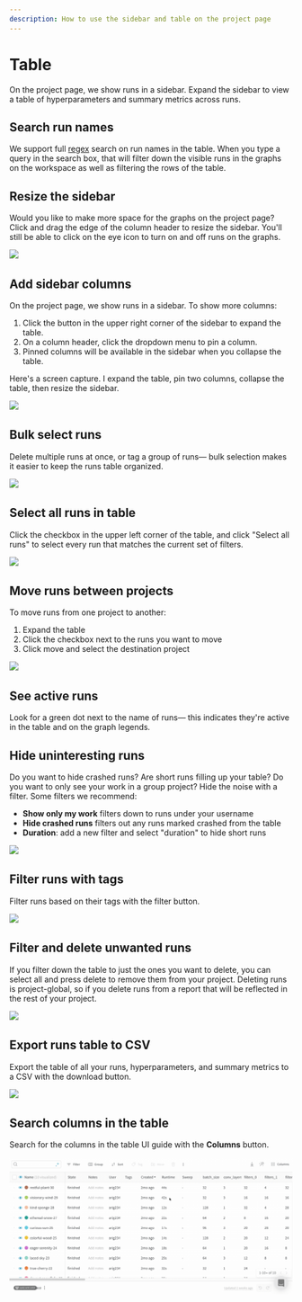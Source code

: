 ```yaml
---
description: How to use the sidebar and table on the project page
---
```


# Table

On the project page, we show runs in a sidebar. Expand the sidebar to view a table of hyperparameters and summary metrics across runs.

## Search run names

We support full [regex](https://dev.mysql.com/doc/refman/8.0/en/regexp.html) search on run names in the table. When you type a query in the search box, that will filter down the visible runs in the graphs on the workspace as well as filtering the rows of the table.

## Resize the sidebar

Would you like to make more space for the graphs on the project page? Click and drag the edge of the column header to resize the sidebar. You'll still be able to click on the eye icon to turn on and off runs on the graphs.

![](https://downloads.intercomcdn.com/i/o/153755378/d54ae70fb8155657a87545b1/howto+-+resize+column.gif)

## Add sidebar columns

On the project page, we show runs in a sidebar. To show more columns:

1. Click the button in the upper right corner of the sidebar to expand the table.
2. On a column header, click the dropdown menu to pin a column.
3. Pinned columns will be available in the sidebar when you collapse the table.

Here's a screen capture. I expand the table, pin two columns, collapse the table, then resize the sidebar.

![](https://downloads.intercomcdn.com/i/o/152951680/cf8cbc6b35e923be2551ba20/howto+-+pin+rows+in+table.gif)

## Bulk select runs

Delete multiple runs at once, or tag a group of runs— bulk selection makes it easier to keep the runs table organized.

![](../../.gitbook/assets/howto-bulk-select.gif)

## Select all runs in table

Click the checkbox in the upper left corner of the table, and click "Select all runs" to select every run that matches the current set of filters.

![](../../.gitbook/assets/all-runs-select.gif)

## Move runs between projects

To move runs from one project to another:

1. Expand the table
2. Click the checkbox next to the runs  you want to move
3. Click move and select the destination project

![](../../.gitbook/assets/howto-move-runs.gif)

## See active runs

Look for a green dot next to the name of runs— this indicates they're active in the table and on the graph legends.

## Hide uninteresting runs

Do you want to hide crashed runs? Are short runs filling up your table? Do you want to only see your work in a group project? Hide the noise with a filter. Some filters we recommend:

* **Show only my work** filters down to runs under your username
* **Hide crashed runs** filters out any runs marked crashed from the table
* **Duration**: add a new filter and select "duration" to hide short runs

![](../../.gitbook/assets/image%20%2816%29.png)

## Filter runs with tags

Filter runs based on their tags with the filter button.

![](../../.gitbook/assets/2021-03-18-07.54.44.gif)

## Filter and delete unwanted runs

If you filter down the table to just the ones you want to delete, you can select all and press delete to remove them from your project. Deleting runs is project-global, so if you delete runs from a report that will be reflected in the rest of your project.

![](../../.gitbook/assets/2020-05-13-19.14.13.gif)

## Export runs table to CSV

Export the table of all your runs, hyperparameters, and summary metrics to a CSV with the download button.

![](../../.gitbook/assets/2020-07-06-11.51.01.gif)

## Search columns in the table

Search for the columns in the table UI guide with the **Columns** button.

![](../../.gitbook/assets/2021-03-18-07.15.19.gif)

